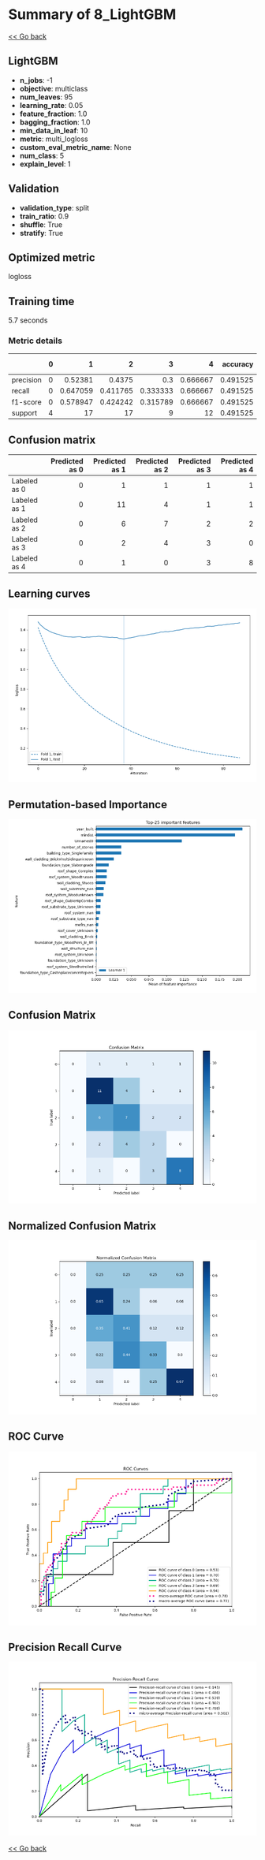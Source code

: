 # Summary of 8_LightGBM

[<< Go back](../README.md)


## LightGBM
- **n_jobs**: -1
- **objective**: multiclass
- **num_leaves**: 95
- **learning_rate**: 0.05
- **feature_fraction**: 1.0
- **bagging_fraction**: 1.0
- **min_data_in_leaf**: 10
- **metric**: multi_logloss
- **custom_eval_metric_name**: None
- **num_class**: 5
- **explain_level**: 1

## Validation
 - **validation_type**: split
 - **train_ratio**: 0.9
 - **shuffle**: True
 - **stratify**: True

## Optimized metric
logloss

## Training time

5.7 seconds

### Metric details
|           |   0 |         1 |         2 |        3 |         4 |   accuracy |   macro avg |   weighted avg |   logloss |
|:----------|----:|----------:|----------:|---------:|----------:|-----------:|------------:|---------------:|----------:|
| precision |   0 |  0.52381  |  0.4375   | 0.3      |  0.666667 |   0.491525 |    0.385595 |       0.458343 |   1.30672 |
| recall    |   0 |  0.647059 |  0.411765 | 0.333333 |  0.666667 |   0.491525 |    0.411765 |       0.491525 |   1.30672 |
| f1-score  |   0 |  0.578947 |  0.424242 | 0.315789 |  0.666667 |   0.491525 |    0.397129 |       0.472819 |   1.30672 |
| support   |   4 | 17        | 17        | 9        | 12        |   0.491525 |   59        |      59        |   1.30672 |


## Confusion matrix
|              |   Predicted as 0 |   Predicted as 1 |   Predicted as 2 |   Predicted as 3 |   Predicted as 4 |
|:-------------|-----------------:|-----------------:|-----------------:|-----------------:|-----------------:|
| Labeled as 0 |                0 |                1 |                1 |                1 |                1 |
| Labeled as 1 |                0 |               11 |                4 |                1 |                1 |
| Labeled as 2 |                0 |                6 |                7 |                2 |                2 |
| Labeled as 3 |                0 |                2 |                4 |                3 |                0 |
| Labeled as 4 |                0 |                1 |                0 |                3 |                8 |

## Learning curves
![Learning curves](learning_curves.png)

## Permutation-based Importance
![Permutation-based Importance](permutation_importance.png)
## Confusion Matrix

![Confusion Matrix](confusion_matrix.png)


## Normalized Confusion Matrix

![Normalized Confusion Matrix](confusion_matrix_normalized.png)


## ROC Curve

![ROC Curve](roc_curve.png)


## Precision Recall Curve

![Precision Recall Curve](precision_recall_curve.png)



[<< Go back](../README.md)
